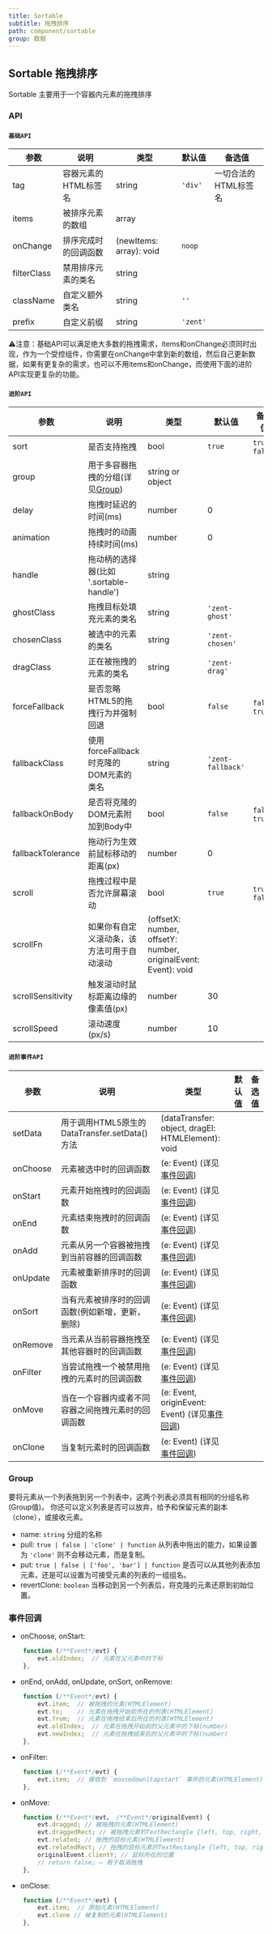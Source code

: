 ```yaml
---
title: Sortable
subtitle: 拖拽排序
path: component/sortable
group: 数据
---
```


## Sortable 拖拽排序

Sortable 主要用于一个容器内元素的拖拽排序

### API

#### **`基础API`**

| 参数             	 	| 说明                          | 类型                | 默认值       		 | 备选值           							  			         |
| ------------------ | ---------------------------- | ------------------- | ---------------- | --------------------------------------------  |
| tag | 容器元素的HTML标签名           | string              | `'div'`            |                    一切合法的HTML标签名                       |
| items       | 被排序元素的数组                   | array                |           |  							  			         |
| onChange           | 排序完成时的回调函数									| (newItems: array): void | `noop`           |                         |
| filterClass | 禁用排序元素的类名 | string | | |
| className          | 自定义额外类名                  | string              | `''`						 |                             |
| prefix             | 自定义前缀                     | string              | `'zent'`				  |	|

⚠️注意：基础API可以满足绝大多数的拖拽需求，items和onChange必须同时出现，作为一个受控组件，你需要在onChange中拿到新的数组，然后自己更新数据，如果有更复杂的需求，也可以不用items和onChange，而使用下面的进阶API实现更复杂的功能。

#### **`进阶API`**

| 参数             	 	| 说明                          | 类型                | 默认值       		 | 备选值           							  			         |
| ------------------ | ---------------------------- | ------------------- | ---------------- | --------------------------------------------  |
| sort | 是否支持拖拽 | bool | `true` | `true`, `false` |
| group | 用于多容器拖拽的分组(详见[Group](#group)) | string or object |  |  |
| delay | 拖拽时延迟的时间(ms) | number | 0 | |
| animation | 拖拽时的动画持续时间(ms) | number | 0 | |
| handle | 拖动柄的选择器(比如 '.sortable-handle') | string | | |
| ghostClass | 拖拽目标处填充元素的类名 | string | `'zent-ghost'` | |
| chosenClass | 被选中的元素的类名 | string | `'zent-chosen'` | |
| dragClass | 正在被拖拽的元素的类名 | string | `'zent-drag'` | |
| forceFallback | 是否忽略HTML5的拖拽行为并强制回退 | bool | `false` | `false`, `true` |
| fallbackClass | 使用forceFallback时克隆的DOM元素的类名 | string | `'zent-fallback'` | |
| fallbackOnBody | 是否将克隆的DOM元素附加到Body中 | bool | `false` | `false`, `true` |
| fallbackTolerance | 拖动行为生效前鼠标移动的距离(px) | number | 0 | |
| scroll | 拖拽过程中是否允许屏幕滚动 | bool | `true` | `true`, `false` |
| scrollFn | 如果你有自定义滚动条，该方法可用于自动滚动 | (offsetX: number, offsetY: number, originalEvent: Event): void | | |
| scrollSensitivity | 触发滚动时鼠标距离边缘的像素值(px) | number | 30 | |
| scrollSpeed | 滚动速度(px/s) | number | 10 | |

#### **`进阶事件API`**

| 参数             	 	| 说明                          | 类型                | 默认值       		 | 备选值           							  			         |
| ------------------ | ---------------------------- | ------------------- | ---------------- | --------------------------------------------  |
| setData | 用于调用HTML5原生的DataTransfer.setData()方法 | (dataTransfer: object, dragEl: HTMLElement): void | || ||
| onChoose | 元素被选中时的回调函数 | (e: Event) (详见[事件回调](#shi-jian-hui-diao)) | | |
| onStart | 元素开始拖拽时的回调函数 | (e: Event) (详见[事件回调](#shi-jian-hui-diao)) | | |
| onEnd | 元素结束拖拽时的回调函数 | (e: Event) (详见[事件回调](#shi-jian-hui-diao)) | | |
| onAdd | 元素从另一个容器被拖拽到当前容器的回调函数 | (e: Event) (详见[事件回调](#shi-jian-hui-diao)) | | |
| onUpdate | 元素被重新排序时的回调函数 | (e: Event) (详见[事件回调](#shi-jian-hui-diao)) | | |
| onSort | 当有元素被排序时的回调函数(例如新增，更新，删除) | (e: Event) (详见[事件回调](#shi-jian-hui-diao)) | | |
| onRemove | 当元素从当前容器拖拽至其他容器时的回调函数 | (e: Event) (详见[事件回调](#shi-jian-hui-diao)) | | |
| onFilter | 当尝试拖拽一个被禁用拖拽的元素时的回调函数 | (e: Event) (详见[事件回调](#shi-jian-hui-diao)) | | |
| onMove | 当在一个容器内或者不同容器之间拖拽元素时的回调函数 | (e: Event, originEvent: Event) (详见[事件回调](#shi-jian-hui-diao)) | | |
| onClone | 当复制元素时的回调函数 | (e: Event) (详见[事件回调](#shi-jian-hui-diao)) | | |

### Group
要将元素从一个列表拖到另一个列表中，这两个列表必须具有相同的分组名称(Group值)。 你还可以定义列表是否可以放弃，给予和保留元素的副本（clone），或接收元素。

- name: `string` 分组的名称
- pull: `true | false | 'clone' | function` 从列表中拖出的能力，如果设置为 `'clone'` 则不会移动元素，而是复制。
- put: `true | false | ['foo', 'bar'] | function` 是否可以从其他列表添加元素，还是可以设置为可接受元素的列表的一组组名。
- revertClone: `boolean` 当移动到另一个列表后，将克隆的元素还原到初始位置。

### 事件回调

- onChoose, onStart:

```js
	function (/**Event*/evt) {
		evt.oldIndex;  // 元素在父元素中的下标
	},
```

- onEnd, onAdd, onUpdate, onSort, onRemove:

```js
	function (/**Event*/evt) {
		evt.item;  // 被拖拽的元素(HTMLElement)
		evt.to;    // 元素在拖拽开始前所在的列表(HTMLElement)
		evt.from;  // 元素在拖拽结束后所在的列表(HTMLElement)
		evt.oldIndex;  // 元素在拖拽开始前的父元素中的下标(number)
		evt.newIndex;  // 元素在拖拽结束后的父元素中的下标(number)
	},
```

- onFilter:

```js
	function (/**Event*/evt) {
		evt.item;  // 接收到 `mousedown|tapstart` 事件的元素(HTMLElement)
	},
```

- onMove:

```js
	function (/**Event*/evt， /**Event*/originalEvent) {
		evt.dragged; // 被拖拽的元素(HTMLElement)
		evt.draggedRect; // 被拖拽元素的TextRectangle {left, top, right, bottom}
		evt.related; // 拖拽的目标元素(HTMLElement)
		evt.relatedRect; // 拖拽的目标元素的TextRectangle {left, top, right, bottom}
		originalEvent.clientY; // 鼠标所在的位置
		// return false; — 用于取消拖拽
	},
```

- onClose:

```js
	function (/**Event*/evt) {
		evt.item;  // 原始元素(HTMLElement)
		evt.clone // 被复制的元素(HTMLElement)
	},
```


<style>
	.demo-sortable {
		padding: 0 140px;
		display: flex;
		flex-wrap: wrap;
		justify-content: flex-start;
	}

	.demo-sortable-item,
	.demo-sortable-add {
		position: relative;
		text-align: center;
		line-height: 100px;
		border: 1px solid #bbb;
		border-radius: 4px;
		flex: 0 0 100px;
		height: 100px;
		margin: 0 20px 20px 0;
	}

	.demo-sortable-add {
		cursor: pointer;
	}

	.demo-sortable-item:hover {
		.demo-sortable-icon {
			display: block;
		}
	}

	.demo-sortable-drag {
		.demo-sortable-icon {
			display: none !important;
		}
	}

	.demo-sortable-icon {
		display: none;
		cursor: pointer;
		font-size: 10px;
		position: absolute;
		top: 10px;
		right: 10px;
	}
</style>

